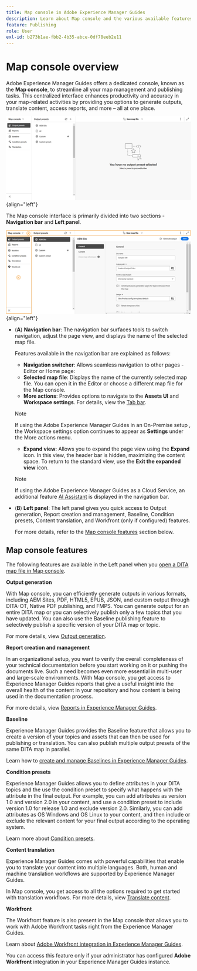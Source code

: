 ```yaml
---
title: Map console in Adobe Experience Manager Guides
description: Learn about Map console and the various available features that allow you to publish and manage maps in Adobe Experience Manager Guides.
feature: Publishing
role: User
exl-id: b273b1ae-fbb2-4b35-abce-0df78eeb2e11
---
```

# Map console overview 

Adobe Experience Manager Guides offers a dedicated console, known as the **Map console**, to streamline all your map management and publishing tasks. This centralized interface enhances productivity and accuracy in your map-related activities by providing you options to generate outputs, translate content, access reports, and more – all at one place. 

![file properties options tab](./images/map-console-screen.png){align="left"}

The Map console interface is primarily divided into two sections - **Navigation bar** and **Left panel**.

![New](images/map-console-sections.png){align="left"}

- (**A**) **Navigation bar**: The navigation bar surfaces tools to switch navigation, adjust the page view, and displays the name of the selected map file.   

    Features available in the navigation bar are explained as follows: 

    - **Navigation switcher**: Allows seamless navigation to other pages - Editor or Home page: 
    - **Selected map file**: Displays the name of the currently selected map file. You can open it in the Editor or choose a different map file for the Map console.
    - **More actions**: Provides options to navigate to the **Assets UI** and **Workspace settings**. For details, view the [Tab bar](./web-editor-tab-bar.md).

    >[!NOTE]
    >
    > If using the Adobe Experience Manager Guides in an On-Premise setup , the Workspace settings option continues to appear as **Settings** under the More actions menu.

    - **Expand view**: Allows you to expand the page view using the **Expand** icon. In this view, the header bar is hidden, maximizing the content space. To return to the standard view, use the **Exit the expanded view** icon. 

    >[!NOTE]
    >
    > If using the Adobe Experience Manager Guides as a Cloud Service, an additional feature [AI Assistant](./ai-assistant.md) is displayed in the navigation bar. 

- (**B**) **Left panel**: The left panel gives you quick access to Output generation, Report creation and management, Baseline, Condition presets, Content translation, and Workfront (only if configured) features. 

    For more details, refer to the [Map console features](#map-console-features) section below.

## Map console features 

The following features are available in the Left panel when you [open a DITA map file in Map console](./open-files-map-console.md). 

**Output generation**

With Map console, you can efficiently generate outputs in various formats, including AEM Sites, PDF, HTML5, EPUB, JSON, and custom output through DITA-OT, Native PDF publishing, and FMPS. You can generate output for an entire DITA map or you can selectively publish only a few topics that you have updated. You can also use the Baseline publishing feature to selectively publish a specific version of your DITA map or topic.

For more details, view [Output generation](./generate-output.md).

**Report creation and management**

In an organizational setup, you want to verify the overall completeness of your technical documentation before you start working on it or pushing the documents live. Such a need becomes even more essential in multi-user and large-scale environments. With Map console, you get access to Experience Manager Guides reports that give a useful insight into the overall health of the content in your repository and how content is being used in the documentation process.

For more details, view [Reports in Experience Manager Guides](./reports-intro.md).

**Baseline**

Experience Manager Guides provides the Baseline feature that allows you to create a version of your topics and assets that can then be used for publishing or translation. You can also publish multiple output presets of the same DITA map in parallel. 

Learn how to [create and manage Baselines in Experience Manager Guides](./web-editor-baseline.md).

**Condition presets** 

Experience Manager Guides allows you to define attributes in your DITA topics and the use the condition preset to specify what happens with the attribute in the final output. For example, you can add attributes as version 1.0 and version 2.0 in your content, and use a condition preset to include version 1.0 for release 1.0 and exclude version 2.0. Similarly, you can add attributes as OS Windows and OS Linux to your content, and then include or exclude the relevant content for your final output according to the operating system.

Learn more about [Condition presets](./generate-output-use-condition-presets.md).

**Content translation**

Experience Manager Guides comes with powerful capabilities that enable you to translate your content into multiple languages. Both, human and machine translation workflows are supported by Experience Manager Guides. 

In Map console, you get access to all the options required to get started with translation workflows. For more details, view [Translate content](./translation.md).  


**Workfront**

The Workfront feature is also present in the Map console that allows you to work with Adobe Workfront tasks right from the Experience Manager Guides. 

Learn about [Adobe Workfront integration in Experience Manager Guides](./workfront-integration.md). 
  
You can access this feature only if your administrator has configured **Adobe Workfront** integration in your Experience Manager Guides instance.

